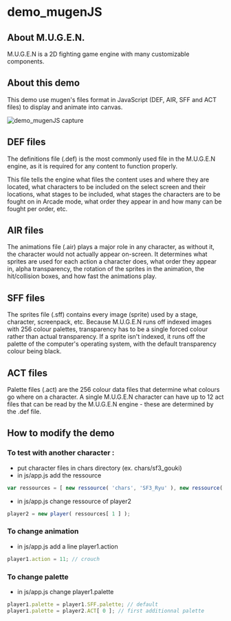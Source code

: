 # demo_mugenJS


About M.U.G.E.N.
-----

M.U.G.E.N is a 2D fighting game engine with many customizable components.


About this demo
-----

This demo use mugen's files format in JavaScript (DEF, AIR, SFF and ACT files) to display and animate into canvas.

![demo_mugenJS capture](https://julien.vancutsem.me/images/captures/demo_mugenJS.png)


DEF files
-----

The definitions file (.def) is the most commonly used file in the M.U.G.E.N engine, as it is required for any content to function properly.

This file tells the engine what files the content uses and where they are located, what characters to be included on the select screen and their locations, what stages to be included, what stages the characters are to be fought on in Arcade mode, what order they appear in and how many can be fought per order, etc. 


AIR files
-----

The animations file (.air) plays a major role in any character, as without it, the character would not actually appear on-screen. It determines what sprites are used for each action a character does, what order they appear in, alpha transparency, the rotation of the sprites in the animation, the hit/collision boxes, and how fast the animations play. 


SFF files
-----

The sprites file (.sff) contains every image (sprite) used by a stage, character, screenpack, etc. Because M.U.G.E.N runs off indexed images with 256 colour palettes, transparency has to be a single forced colour rather than actual transparency. If a sprite isn't indexed, it runs off the palette of the computer's operating system, with the default transparency colour being black. 


ACT files
-----

Palette files (.act) are the 256 colour data files that determine what colours go where on a character. A single M.U.G.E.N character can have up to 12 act files that can be read by the M.U.G.E.N engine - these are determined by the .def file. 


How to modify the demo
-----

### To test with another character : ###

- put character files in chars directory (ex. chars/sf3_gouki)
- in js/app.js add the ressource 
```js
var ressources = [ new ressource( 'chars', 'SF3_Ryu' ), new ressource( 'chars', 'sf3_gouki' ) ];
```
- in js/app.js change ressource of player2
```js
player2 = new player( ressources[ 1 ] );
```

### To change animation ###
- in js/app.js add a line player1.action
```js
player1.action = 11; // crouch
```
### To change palette ###
- in js/app.js change player1.palette
```js
player1.palette = player1.SFF.palette; // default
player1.palette = player2.ACT[ 0 ]; // first additionnal palette
```

